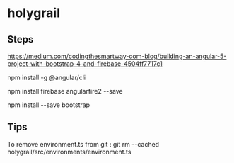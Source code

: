 # holygrail


## Steps 
https://medium.com/codingthesmartway-com-blog/building-an-angular-5-project-with-bootstrap-4-and-firebase-4504ff7717c1

npm install -g @angular/cli


npm install firebase angularfire2 --save

npm install --save bootstrap


## Tips 

To remove environment.ts from git : 
git rm --cached holygrail/src/environments/environment.ts
